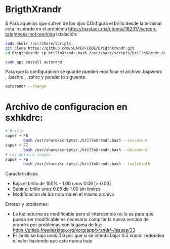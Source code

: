 # BrigthXrandr
$ Para aquellos que sufren de los ojos
COnfigura el brillo desde la terminal
esta inspirado en el problema https://qastack.mx/ubuntu/162317/screen-brightness-not-working
Istalación:

```bash
sudo mkdir /usr/share/scripts
git clone https://github.com/SLAYER-CODE/BrigthXrandr.git
cd BrigthXrandr cp brilloXrandr.bash /usr/share/scripts/brilloXrandr.bash
```

```bash
sudo apt install autorand
```

Para que la configuracion se guarde pueden modificar el archivo .bspwmrc , .bashrc , .zshrc
y ponder lo siguiente:

```bash
autorandr --change
```

# Archivo de configuracion en sxhkdrc:

```bash
# Brillo
super + F8
        bash /usr/share/scripts/./brilloXrandr.bash --increment
super + F7
        bash /usr/share/scripts/./brilloXrandr.bash --decrement
# Luz Noturna toogle
super + F6
        bash /usr/share/scripts/./brilloXrandr.bash --togleNigth
````

Caracterisiticas
* Baja el brillo de 100% - 1.00 unos 0.06 [> 0.03]
* Subir el brillo unos 0.05 de 1.00 sin limites
* Modificacion de luz noturna en el mismo archivo

Errores y problemas:
* La luz noturna es modificable pero el intercambio no lo es para que pueda ser modificable es necesario compilar la nueva vercion de xrandrx por problemas con la gama de luz: https://gitlab.freedesktop.org/xorg/app/xrandr/-/issues/33
* EL brillo se baja unos 0.6 por que si se intenta bajar 0.5 xrandr redondea el valor haciendo que este nunca baje
